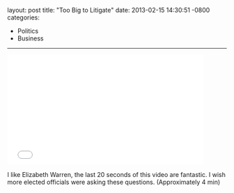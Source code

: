 layout: post
title:  "Too Big to Litigate"
date:   2013-02-15 14:30:51 -0800
categories:
  - Politics
  - Business
---

<iframe class="embedly-embed" src="//cdn.embedly.com/widgets/media.html?src=https%3A%2F%2Fwww.youtube.com%2Fembed%2F2F6YkBa_Tig%3Ffeature%3Doembed&url=https%3A%2F%2Fwww.youtube.com%2Fwatch%3Ffeature%3Dplayer_embedded%26v%3D2F6YkBa_Tig%26noredirect%3D1&image=https%3A%2F%2Fi.ytimg.com%2Fvi%2F2F6YkBa_Tig%2Fhqdefault.jpg&key=d815972c91e546edb5d2d02e509f8b1c&type=text%2Fhtml&schema=youtube" width="450" height="253" scrolling="no" frameborder="0" allowfullscreen></iframe>

I like Elizabeth Warren, the last 20 seconds of this video are fantastic. I wish more elected officials were asking these questions. (Approximately 4 min)
